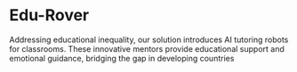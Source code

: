 # Edu-Rover
Addressing educational inequality, our solution introduces AI tutoring robots for classrooms. These innovative mentors provide educational support and emotional guidance, bridging the gap in developing countries
